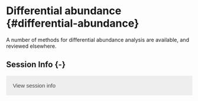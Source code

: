 # Differential abundance {#differential-abundance}

<script>
document.addEventListener("click", function (event) {
    if (event.target.classList.contains("rebook-collapse")) {
        event.target.classList.toggle("active");
        var content = event.target.nextElementSibling;
        if (content.style.display === "block") {
            content.style.display = "none";
        } else {
            content.style.display = "block";
        }
    }
})
</script>

<style>
.rebook-collapse {
  background-color: #eee;
  color: #444;
  cursor: pointer;
  padding: 18px;
  width: 100%;
  border: none;
  text-align: left;
  outline: none;
  font-size: 15px;
}

.rebook-content {
  padding: 0 18px;
  display: none;
  overflow: hidden;
  background-color: #f1f1f1;
}
</style>



A number of methods for differential abundance analysis are available,
and reviewed elsewhere.


## Session Info {-}

<button class="rebook-collapse">View session info</button>
<div class="rebook-content">
```
R Under development (unstable) (2021-03-18 r80099)
Platform: x86_64-pc-linux-gnu (64-bit)
Running under: Ubuntu 20.04.2 LTS

Matrix products: default
BLAS/LAPACK: /usr/lib/x86_64-linux-gnu/openblas-pthread/libopenblasp-r0.3.8.so

locale:
 [1] LC_CTYPE=en_US.UTF-8       LC_NUMERIC=C              
 [3] LC_TIME=en_US.UTF-8        LC_COLLATE=en_US.UTF-8    
 [5] LC_MONETARY=en_US.UTF-8    LC_MESSAGES=C             
 [7] LC_PAPER=en_US.UTF-8       LC_NAME=C                 
 [9] LC_ADDRESS=C               LC_TELEPHONE=C            
[11] LC_MEASUREMENT=en_US.UTF-8 LC_IDENTIFICATION=C       

attached base packages:
[1] stats     graphics  grDevices utils     datasets  methods   base     

other attached packages:
[1] BiocStyle_2.19.1    rebook_1.1.16       BiocManager_1.30.10

loaded via a namespace (and not attached):
 [1] graph_1.69.0        knitr_1.31          magrittr_2.0.1     
 [4] BiocGenerics_0.37.1 R6_2.5.0            rlang_0.4.10       
 [7] stringr_1.4.0       tools_4.1.0         parallel_4.1.0     
[10] xfun_0.22           jquerylib_0.1.3     htmltools_0.5.1.1  
[13] CodeDepends_0.6.5   yaml_2.2.1          digest_0.6.27      
[16] bookdown_0.21       processx_3.5.0      callr_3.5.1        
[19] ps_1.6.0            codetools_0.2-18    sass_0.3.1         
[22] evaluate_0.14       rmarkdown_2.7       stringi_1.5.3      
[25] compiler_4.1.0      bslib_0.2.4         filelock_1.0.2     
[28] XML_3.99-0.6        stats4_4.1.0        jsonlite_1.7.2     
```
</div>
